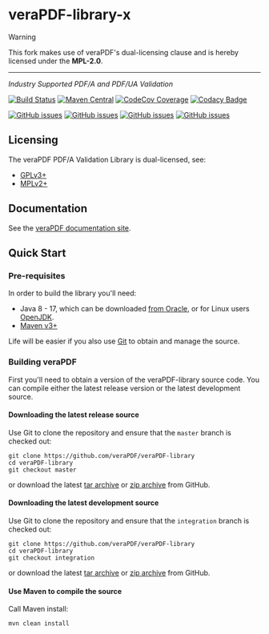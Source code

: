 # veraPDF-library-x
> [!WARNING]  
> This fork makes use of veraPDF's dual-licensing clause and is hereby licensed under the **MPL-2.0**.

---
*Industry Supported PDF/A and PDF/UA Validation*

[![Build Status](https://jenkins.openpreservation.org/job/veraPDF/job/1.25/job/library/badge/icon)](https://jenkins.openpreservation.org/job/veraPDF/job/1.25/job/library/ "OPF Jenkins")
[![Maven Central](https://img.shields.io/maven-central/v/org.verapdf/verapdf-library.svg)](https://repo1.maven.org/maven2/org/verapdf/verapdf-library/ "Maven central")
[![CodeCov Coverage](https://img.shields.io/codecov/c/github/veraPDF/veraPDF-library.svg)](https://codecov.io/gh/veraPDF/veraPDF-library/ "CodeCov coverage")
[![Codacy Badge](https://app.codacy.com/project/badge/Grade/79a5ff15e77444d79d6e97cc40bb458c)](https://app.codacy.com/gh/veraPDF/veraPDF-library/dashboard?utm_source=gh&utm_medium=referral&utm_content=&utm_campaign=Badge_grade "Codacy grade")

[![GitHub issues](https://img.shields.io/github/issues/veraPDF/veraPDF-library.svg)](https://github.com/veraPDF/veraPDF-library/issues "Open issues on GitHub")
[![GitHub issues](https://img.shields.io/github/issues-closed/veraPDF/veraPDF-library.svg)](https://github.com/veraPDF/veraPDF-library/issues?q=is%3Aissue+is%3Aclosed "Closed issues on GitHub")
[![GitHub issues](https://img.shields.io/github/issues-pr/veraPDF/veraPDF-library.svg)](https://github.com/veraPDF/veraPDF-library/pulls "Open pull requests on GitHub")
[![GitHub issues](https://img.shields.io/github/issues-pr-closed/veraPDF/veraPDF-library.svg)](https://github.com/veraPDF/veraPDF-library/pulls?q=is%3Apr+is%3Aclosed "Closed pull requests on GitHub")

Licensing
---------
The veraPDF PDF/A Validation Library is dual-licensed, see:

 - [GPLv3+](LICENSE.GPL "GNU General Public License, version 3")
 - [MPLv2+](LICENSE.MPL "Mozilla Public License, version 2.0")

Documentation
-------------
See the [veraPDF documentation site](https://docs.verapdf.org/).

Quick Start
-----------
### Pre-requisites

In order to build the library you'll need:

 * Java 8 - 17, which can be downloaded [from Oracle](https://www.oracle.com/technetwork/java/javase/downloads/index.html), or for Linux users [OpenJDK](https://openjdk.java.net/install/index.html).
 * [Maven v3+](https://maven.apache.org/)

Life will be easier if you also use [Git](https://git-scm.com/) to obtain and manage the source.

### Building veraPDF
First you'll need to obtain a version of the veraPDF-library source code. You can compile either the latest release version or the latest development source.

#### Downloading the latest release source
Use Git to clone the repository and ensure that the `master` branch is checked out:

    git clone https://github.com/veraPDF/veraPDF-library
    cd veraPDF-library
    git checkout master

or download the latest [tar archive](https://github.com/veraPDF/veraPDF-library/archive/master.tar.gz "veraPDF-library latest GitHub tar archive") or [zip archive](https://github.com/veraPDF/veraPDF-library/archive/master.zip "veraPDF-library latest GitHub zip archive") from GitHub.

#### Downloading the latest development source
Use Git to clone the repository and ensure that the `integration` branch is checked out:

    git clone https://github.com/veraPDF/veraPDF-library
    cd veraPDF-library
    git checkout integration

or download the latest [tar archive](https://github.com/veraPDF/veraPDF-library/archive/integration.tar.gz "veraPDF-library latest GitHub tar archive") or [zip archive](https://github.com/veraPDF/veraPDF-library/archive/integration.zip "veraPDF-library latest GitHub zip archive") from GitHub.

#### Use Maven to compile the source
Call Maven install:

    mvn clean install
